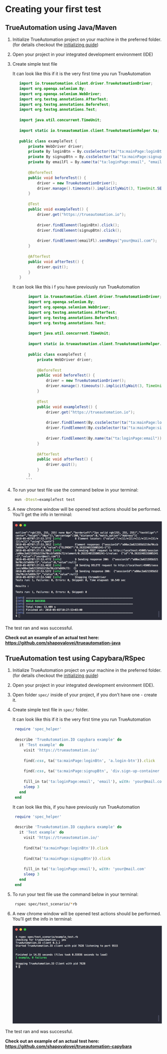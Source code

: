 # Creating your first test

## TrueAutomation using Java/Maven

1. Initialize TrueAutomation project on your machine in the preferred folder. (for details checkout the [initializing guide](/initializing/initializing-automatically.md))

2. Open your project in your integrated development environment (IDE)

3. Create simple test file

   It can look like this if it is the very first time you run TrueAutomation

      ```java
         import io.trueautomation.client.driver.TrueAutomationDriver;
         import org.openqa.selenium.By;
         import org.openqa.selenium.WebDriver;
         import org.testng.annotations.AfterTest;
         import org.testng.annotations.BeforeTest;
         import org.testng.annotations.Test;

         import java.util.concurrent.TimeUnit;

         import static io.trueautomation.client.TrueAutomationHelper.ta;

         public class exampleTest {
             private WebDriver driver;
             private By loginBtn = By.cssSelector(ta("ta:mainPage:loginBtn", "a.login-btn"));
             private By signupBtn = By.cssSelector(ta("ta:mainPage:signupBtn", "div.sign-up-container > a"));
             private By emailFl = By.name(ta("ta:loginPage:email", "email"));

             @BeforeTest
             public void beforeTest() {
                 driver = new TrueAutomationDriver();
                 driver.manage().timeouts().implicitlyWait(3, TimeUnit.SECONDS);
             }

             @Test
             public void exampleTest() {
                 driver.get("https://trueautomation.io");

                 driver.findElement(loginBtn).click();
                 driver.findElement(signupBtn).click();

                 driver.findElement(emailFl).sendKeys("your@mail.com");
             }

             @AfterTest
             public void afterTest() {
                 driver.quit();
             }
         }
      ```

   It can look like this i	f you have previously run TrueAutomation

   ```java
          import io.trueautomation.client.driver.TrueAutomationDriver;
          import org.openqa.selenium.By;
          import org.openqa.selenium.WebDriver;
          import org.testng.annotations.AfterTest;
          import org.testng.annotations.BeforeTest;
          import org.testng.annotations.Test;

          import java.util.concurrent.TimeUnit;

          import static io.trueautomation.client.TrueAutomationHelper.ta;

          public class exampleTest {
              private WebDriver driver;

              @BeforeTest
              public void beforeTest() {
                  driver = new TrueAutomationDriver();
                  driver.manage().timeouts().implicitlyWait(3, TimeUnit.SECONDS);
              }

              @Test
              public void exampleTest() {
                  driver.get("https://trueautomation.io");

                  driver.findElement(By.cssSelector(ta("ta:mainPage:loginBtn"))).click();
                  driver.findElement(By.cssSelector(ta("ta:mainPage:signupBtn"))).click();

                  driver.findElement(By.name(ta("ta:loginPage:email"))).sendKeys("your@mail.com");
              }

              @AfterTest
              public void afterTest() {
                  driver.quit();
              }
          }
         ```
4. To run your test file use the command below in your terminal:

   ```bash
    mvn -Dtest=exampleTest test
   ```

5. A new chrome window will be opened test actions should be performed. You’ll get the info in terminal:

    ![Test output](../_images/java-test.png 'Test output')

The test ran and was successful.

**Check out an example of an actual test here:  https://github.com/shapovalovei/trueautomation-java**

## TrueAutomation test using Capybara/RSpec

1. Initialize TrueAutomation project on your machine in the preferred folder. (for details checkout the [initializing guide](/initializing/initializing-automatically.md))

2. Open your project in your integrated development environment (IDE).

3. Open folder `spec/` inside of your project, if you don’t have one - create it.

4. Create simple test file in `spec/` folder.

   It can look like this if it is the very first time you run TrueAutomation

   ```ruby
    require 'spec_helper'

    describe 'TrueAutomation.IO capybara example' do
      it 'Test example' do
        visit 'https://trueautomation.io/'

        find(:css, ta('ta:mainPage:loginBtn', 'a.login-btn')).click

        find(:css, ta('ta:mainPage:signupBtn', 'div.sign-up-container > a')).click

        fill_in ta('ta:loginPage:email', 'email'), with: 'your@mail.com'
        sleep 3
      end
    end
   ```

   It can look like this, if you have previously run TrueAutomation

   ```ruby
    require 'spec_helper'

    describe 'TrueAutomation.IO capybara example' do
      it 'Test example' do
        visit 'https://trueautomation.io/'

        find(ta('ta:mainPage:loginBtn')).click

        find(ta('ta:mainPage:signupBtn')).click

        fill_in ta('ta:loginPage:email'), with: 'your@mail.com'
        sleep 3
      end
    end
   ```

5. To run your test file use the command below in your terminal:

   ```bash
    rspec spec/test_scenario/*rb
   ```

6. A new chrome window will be opened test actions should be performed. You’ll get the info in terminal:

    ![Test output](../_images/capybara-test.png 'Test output')

The test ran and was successful.

**Check out an example of an actual test here:  https://github.com/shapovalovei/trueautomation-capybara**